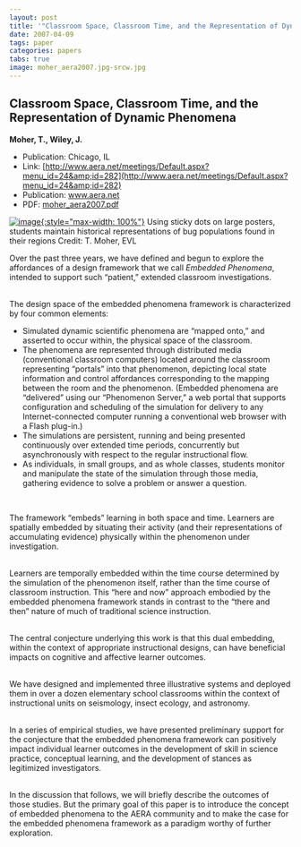 ```yaml
---
layout: post
title: '"Classroom Space, Classroom Time, and the Representation of Dynamic Phenomena"'
date: 2007-04-09
tags: paper
categories: papers
tabs: true
image: moher_aera2007.jpg-srcw.jpg
---
```


## Classroom Space, Classroom Time, and the Representation of Dynamic Phenomena
**Moher, T., Wiley, J.**
- Publication: Chicago, IL
- Link: [http://www.aera.net/meetings/Default.aspx?menu_id=24&amp;id=282](http://www.aera.net/meetings/Default.aspx?menu_id=24&amp;id=282)
- Publication: www.aera.net
- PDF: [moher_aera2007.pdf](/documents/moher_aera2007.pdf)


[![image](https://www.evl.uic.edu/output/originals/moher_aera2007.jpg-srcw.jpg){:style="max-width: 100%"}](https://www.evl.uic.edu/output/originals/moher_aera2007.jpg-srcw.jpg)
Using sticky dots on large posters, students maintain historical representations of bug populations found in their regions
Credit: T. Moher, EVL

Over the past three years, we have defined and begun to explore the affordances of a design framework that we call <em>Embedded Phenomena</em>, intended to support such &ldquo;patient,&rdquo; extended classroom investigations.<br><br>

The design space of the embedded phenomena framework is characterized by four common elements:<br>
<ul>
<li>Simulated dynamic scientific phenomena are &ldquo;mapped onto,&rdquo; and asserted to occur within, the physical space of the classroom.</li>
<li>The phenomena are represented through distributed media (conventional classroom computers) located around the classroom representing &ldquo;portals&rdquo; into that phenomenon, depicting local state information and control affordances corresponding to the mapping between the room and the phenomenon. (Embedded phenomena are &ldquo;delivered&rdquo; using our &ldquo;Phenomenon Server,&rdquo; a web portal that supports configuration and scheduling of the simulation for delivery to any Internet-connected computer running a conventional web browser with a Flash plug-in.)</li>
<li>The simulations are persistent, running and being presented continuously over extended time periods, concurrently but asynchronously with respect to the regular instructional flow.</li><li>
As individuals, in small groups, and as whole classes, students monitor and manipulate the state of the simulation through those media, gathering evidence to solve a problem or answer a question.</li>
</ul><br>

The framework &ldquo;embeds&rdquo; learning in both space and time. Learners are spatially embedded by situating their activity (and their representations of accumulating evidence) physically within the phenomenon under investigation.<br><br>

Learners are temporally embedded within the time course determined by the simulation of the phenomenon itself, rather than the time course of classroom instruction. This &ldquo;here and now&rdquo; approach embodied by the embedded phenomena framework stands in contrast to the &ldquo;there and then&rdquo; nature of much of traditional science instruction.<br><br>

The central conjecture underlying this work is that this dual embedding, within the context of appropriate instructional designs, can have beneficial impacts on cognitive and affective learner outcomes.<br><br>

We have designed and implemented three illustrative systems and deployed them in over a dozen elementary school classrooms within the context of instructional units on seismology, insect ecology, and astronomy.<br><br>

In a series of empirical studies, we have presented preliminary support for the conjecture that the embedded phenomena framework can positively impact individual learner outcomes in the development of skill in science practice, conceptual learning, and the development of stances as legitimized investigators.<br><br>

In the discussion that follows, we will briefly describe the outcomes of those studies. But the primary goal of this paper is to introduce the concept of embedded phenomena to the AERA community and to make the case for the embedded phenomena framework as a paradigm worthy of further exploration.